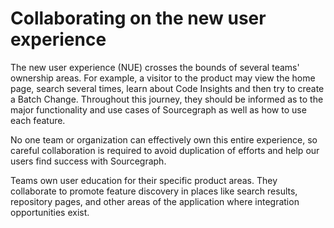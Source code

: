 # Collaborating on the new user experience

The new user experience (NUE) crosses the bounds of several teams' ownership areas. For example, a visitor to the product may view the home page, search several times, learn about Code Insights and then try to create a Batch Change. Throughout this journey, they should be informed as to the major functionality and use cases of Sourcegraph as well as how to use each feature.

No one team or organization can effectively own this entire experience, so careful collaboration is required to avoid duplication of efforts and help our users find success with Sourcegraph. 

Teams own user education for their specific product areas. They collaborate to promote feature discovery in places like search results, repository pages, and other areas of the application where integration opportunities exist.

